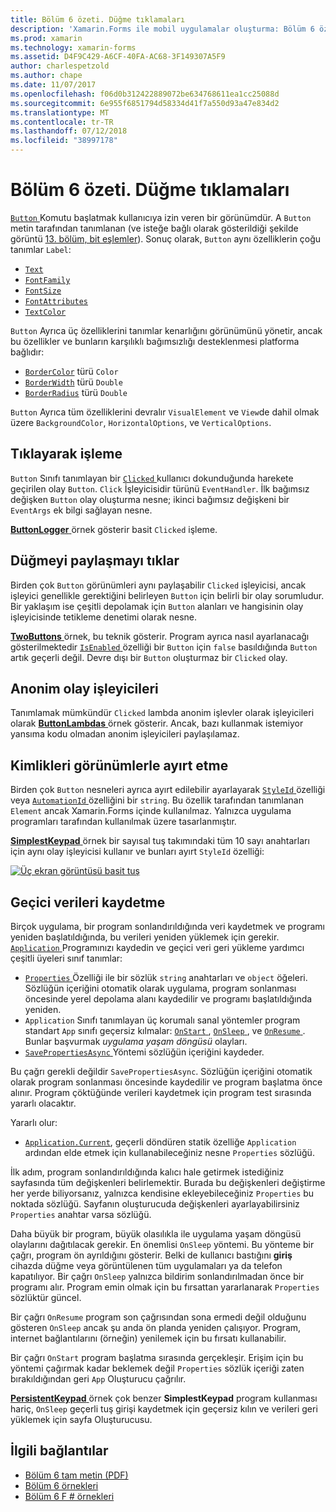 ```yaml
---
title: Bölüm 6 özeti. Düğme tıklamaları
description: 'Xamarin.Forms ile mobil uygulamalar oluşturma: Bölüm 6 özeti. Düğme tıklamaları'
ms.prod: xamarin
ms.technology: xamarin-forms
ms.assetid: D4F9C429-A6CF-40FA-AC68-3F149307A5F9
author: charlespetzold
ms.author: chape
ms.date: 11/07/2017
ms.openlocfilehash: f06d0b312422889072be634768611ea1cc25088d
ms.sourcegitcommit: 6e955f6851794d58334d41f7a550d93a47e834d2
ms.translationtype: MT
ms.contentlocale: tr-TR
ms.lasthandoff: 07/12/2018
ms.locfileid: "38997178"
---
```

# <a name="summary-of-chapter-6-button-clicks"></a>Bölüm 6 özeti. Düğme tıklamaları

[ `Button` ](xref:Xamarin.Forms.Button) Komutu başlatmak kullanıcıya izin veren bir görünümdür. A `Button` metin tarafından tanımlanan (ve isteğe bağlı olarak gösterildiği şekilde görüntü [13. bölüm, bit eşlemler](chapter13.md)). Sonuç olarak, `Button` aynı özelliklerin çoğu tanımlar `Label`:

- [`Text`](xref:Xamarin.Forms.Button.Text)
- [`FontFamily`](xref:Xamarin.Forms.Button.FontFamily)
- [`FontSize`](xref:Xamarin.Forms.Button.FontSize)
- [`FontAttributes`](xref:Xamarin.Forms.Button.FontAttributes)
- [`TextColor`](xref:Xamarin.Forms.Button.TextColor)

`Button` Ayrıca üç özelliklerini tanımlar kenarlığını görünümünü yönetir, ancak bu özellikler ve bunların karşılıklı bağımsızlığı desteklenmesi platforma bağlıdır:

- [`BorderColor`](xref:Xamarin.Forms.Button.BorderColor) türü `Color`
- [`BorderWidth`](xref:Xamarin.Forms.Button.BorderWidth) türü `Double`
- [`BorderRadius`](xref:Xamarin.Forms.Button.BorderRadius) türü `Double`

`Button` Ayrıca tüm özelliklerini devralır `VisualElement` ve `View`de dahil olmak üzere `BackgroundColor`, `HorizontalOptions`, ve `VerticalOptions`.

## <a name="processing-the-click"></a>Tıklayarak işleme

`Button` Sınıfı tanımlayan bir [ `Clicked` ](xref:Xamarin.Forms.Button.Clicked) kullanıcı dokunduğunda harekete geçirilen olay `Button`. `Click` İşleyicisidir türünü `EventHandler`. İlk bağımsız değişken `Button` olay oluşturma nesne; ikinci bağımsız değişkeni bir `EventArgs` ek bilgi sağlayan nesne.

[ **ButtonLogger** ](https://github.com/xamarin/xamarin-forms-book-samples/tree/master/Chapter06/ButtonLogger) örnek gösterir basit `Clicked` işleme.

## <a name="sharing-button-clicks"></a>Düğmeyi paylaşmayı tıklar

Birden çok `Button` görünümleri aynı paylaşabilir `Clicked` işleyicisi, ancak işleyici genellikle gerektiğini belirleyen `Button` için belirli bir olay sorumludur. Bir yaklaşım ise çeşitli depolamak için `Button` alanları ve hangisinin olay işleyicisinde tetikleme denetimi olarak nesne.

[ **TwoButtons** ](https://github.com/xamarin/xamarin-forms-book-samples/tree/master/Chapter06/TwoButtons) örnek, bu teknik gösterir. Program ayrıca nasıl ayarlanacağı gösterilmektedir [ `IsEnabled` ](xref:Xamarin.Forms.VisualElement.IsEnabled) özelliği bir `Button` için `false` basıldığında `Button` artık geçerli değil. Devre dışı bir `Button` oluşturmaz bir `Clicked` olay.

## <a name="anonymous-event-handlers"></a>Anonim olay işleyicileri

Tanımlamak mümkündür `Clicked` lambda anonim işlevler olarak işleyicileri olarak [ **ButtonLambdas** ](https://github.com/xamarin/xamarin-forms-book-samples/tree/master/Chapter06/ButtonLambdas) örnek gösterir. Ancak, bazı kullanmak istemiyor yansıma kodu olmadan anonim işleyicileri paylaşılamaz.

## <a name="distinguishing-views-with-ids"></a>Kimlikleri görünümlerle ayırt etme

Birden çok `Button` nesneleri ayrıca ayırt edilebilir ayarlayarak [ `StyleId` ](xref:Xamarin.Forms.Element.StyleId) özelliği veya [ `AutomationId` ](xref:Xamarin.Forms.Element.AutomationId) özelliğini bir `string`. Bu özellik tarafından tanımlanan `Element` ancak Xamarin.Forms içinde kullanılmaz. Yalnızca uygulama programları tarafından kullanılmak üzere tasarlanmıştır.

[ **SimplestKeypad** ](https://github.com/xamarin/xamarin-forms-book-samples/tree/master/Chapter06/SimplestKeypad) örnek bir sayısal tuş takımındaki tüm 10 sayı anahtarları için aynı olay işleyicisi kullanır ve bunları ayırt `StyleId` özelliği:

[![Üç ekran görüntüsü basit tuş](images/ch06fg04-small.png "hesaplayıcı")](images/ch06fg04-large.png#lightbox "hesaplayıcı")

## <a name="saving-transient-data"></a>Geçici verileri kaydetme

Birçok uygulama, bir program sonlandırıldığında veri kaydetmek ve programı yeniden başlatıldığında, bu verileri yeniden yüklemek için gerekir. [ `Application` ](xref:Xamarin.Forms.Application) Programınızı kaydedin ve geçici veri geri yükleme yardımcı çeşitli üyeleri sınıf tanımlar:

- [ `Properties` ](xref:Xamarin.Forms.Application.Properties) Özelliği ile bir sözlük `string` anahtarları ve `object` öğeleri. Sözlüğün içeriğini otomatik olarak uygulama, program sonlanması öncesinde yerel depolama alanı kaydedilir ve programı başlatıldığında yeniden.
- `Application` Sınıfı tanımlayan üç korumalı sanal yöntemler program standart `App` sınıfı geçersiz kılmalar: [ `OnStart` ](xref:Xamarin.Forms.Application.OnStart), [ `OnSleep` ](xref:Xamarin.Forms.Application.OnSleep), ve [ `OnResume` ](xref:Xamarin.Forms.Application.OnResume). Bunlar başvurmak *uygulama yaşam döngüsü* olayları.
- [ `SavePropertiesAsync` ](xref:Xamarin.Forms.Application.SavePropertiesAsync) Yöntemi sözlüğün içeriğini kaydeder.

Bu çağrı gerekli değildir `SavePropertiesAsync`. Sözlüğün içeriğini otomatik olarak program sonlanması öncesinde kaydedilir ve program başlatma önce alınır. Program çöktüğünde verileri kaydetmek için program test sırasında yararlı olacaktır.

Yararlı olur:

- [`Application.Current`](xref:Xamarin.Forms.Application.Current), geçerli döndüren statik özelliğe `Application` ardından elde etmek için kullanabileceğiniz nesne `Properties` sözlüğü.

İlk adım, program sonlandırıldığında kalıcı hale getirmek istediğiniz sayfasında tüm değişkenleri belirlemektir. Burada bu değişkenleri değiştirme her yerde biliyorsanız, yalnızca kendisine ekleyebileceğiniz `Properties` bu noktada sözlüğü. Sayfanın oluşturucuda değişkenleri ayarlayabilirsiniz `Properties` anahtar varsa sözlüğü.

Daha büyük bir program, büyük olasılıkla ile uygulama yaşam döngüsü olaylarını dağıtılacak gerekir. En önemlisi `OnSleep` yöntemi. Bu yönteme bir çağrı, program ön ayrıldığını gösterir. Belki de kullanıcı bastığını **giriş** cihazda düğme veya görüntülenen tüm uygulamaları ya da telefon kapatılıyor. Bir çağrı `OnSleep` yalnızca bildirim sonlandırılmadan önce bir programı alır. Program emin olmak için bu fırsattan yararlanarak `Properties` sözlüktür güncel.

Bir çağrı `OnResume` program son çağrısından sona ermedi değil olduğunu gösteren `OnSleep` ancak şu anda ön planda yeniden çalışıyor. Program, internet bağlantılarını (örneğin) yenilemek için bu fırsatı kullanabilir.

Bir çağrı `OnStart` program başlatma sırasında gerçekleşir. Erişim için bu yöntemi çağırmak kadar beklemek değil `Properties` sözlük içeriği zaten bırakıldığından geri `App` Oluşturucu çağrılır.

[ **PersistentKeypad** ](https://github.com/xamarin/xamarin-forms-book-samples/tree/master/Chapter06/PersistentKeypad) örnek çok benzer **SimplestKeypad** program kullanması hariç, `OnSleep` geçerli tuş girişi kaydetmek için geçersiz kılın ve verileri geri yüklemek için sayfa Oluşturucusu.



## <a name="related-links"></a>İlgili bağlantılar

- [Bölüm 6 tam metin (PDF)](https://download.xamarin.com/developer/xamarin-forms-book/XamarinFormsBook-Ch06-Apr2016.pdf)
- [Bölüm 6 örnekleri](https://github.com/xamarin/xamarin-forms-book-samples/tree/master/Chapter06)
- [Bölüm 6 F # örnekleri](https://github.com/xamarin/xamarin-forms-book-samples/tree/master/Chapter06/FS)
